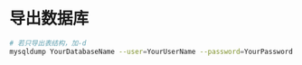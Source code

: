 # 导出数据库
```Bash
# 若只导出表结构，加-d
mysqldump YourDatabaseName --user=YourUserName --password=YourPassword 
```
